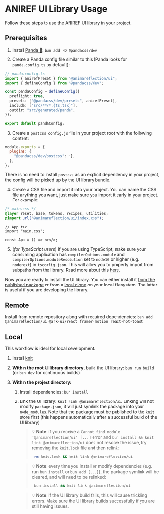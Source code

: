 # ANIREF UI Library Usage

Follow these steps to use the ANIREF UI library in your project.

## Prerequisites

1. Install [Panda 🐼](https://panda-css.com/): `bun add -D @pandacss/dev`

2. Create a Panda config file similar to this (Panda looks for `panda.config.ts` by default):

```ts
// panda.config.ts
import { anirefPreset } from "@animareflection/ui";
import { defineConfig } from "@pandacss/dev";

const pandaConfig = defineConfig({
  preflight: true,
  presets: ["@pandacss/dev/presets", anirefPreset],
  include: ["src/**/*.{ts,tsx}"],
  outdir: "src/generated/panda",
});

export default pandaConfig;
```

3. Create a `postcss.config.js` file in your project root with the following content:

```js
module.exports = {
  plugins: {
    "@pandacss/dev/postcss": {},
  },
};
```

There is no need to install `postcss` as an explicit dependency in your project, the config will be picked up by the UI library bundle.

4. Create a CSS file and import it into your project. You can name the CSS file anything you want, just make sure you import it early in your project. For example:

```css
/* main.css */
@layer reset, base, tokens, recipes, utilities;
@import url("@animareflection/ui/index.css");
```

```tsx
// App.tsx
import "main.css";

const App = () => <></>;
```

5. (_for TypeScript users_) If you are using TypeScript, make sure your consuming application has `compilerOptions.module` and `compilerOptions.moduleResolution` set to `node16` or higher (e.g. `nodenext`) in `tsconfig.json`. This will allow you to properly import from subpaths from the library. Read more about this [here](https://devblogs.microsoft.com/typescript/announcing-typescript-4-7/#ecmascript-module-support-in-node-js).

Now you are ready to install the UI library. You can either install it [from the published package](#from-published-package) or from a [local clone](#local) on your local filesystem. The latter is useful if you are developing the library.

## Remote

Install from remote repository along with required dependencies: `bun add @animareflection/ui @ark-ui/react framer-motion react-hot-toast`

## Local

This workflow is ideal for local development.

1. Install [knit](https://github.com/coopbri/knit)
2. **Within the root UI library directory**, build the UI library: `bun run build` (or `bun dev` for continuous builds)
3. **Within the project directory:**

   1. Install dependencies: `bun install`
   2. Link the UI library: `knit link @animareflection/ui`. Linking will not modify `package.json`, it will just symlink the package into your `node_modules`. Note that the package must be published to the `knit` store first (this happens automatically after a successful build of the UI library)

      > 💡 **Note:** if you receive a `Cannot find module '@animareflection/ui' [...]` error and `bun install && knit link @animareflection/ui` does not resolve the issue, try removing the `knit.lock` file and then relink:
      >
      > ```sh
      >  rm knit.lock && knit link @animareflection/ui
      > ```

      > 💡 **Note:** every time you install or modify dependencies (e.g. run `bun install` or `bun add [...]`), the package symlink will be cleared, and will need to be relinked:
      >
      > ```sh
      >  bun install && knit link @animareflection/ui
      > ```

      > 💡 **Note:** if the UI library build fails, this will cause trickling errors. Make sure the UI library builds successfully if you are still having issues.

